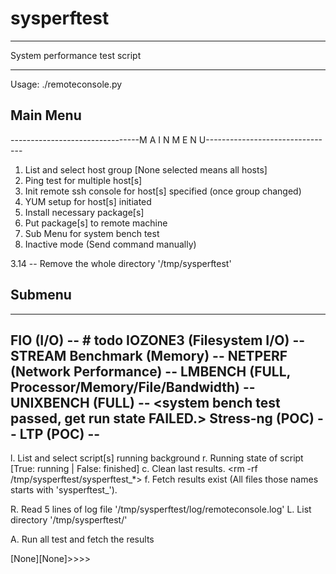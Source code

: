 # sysperftest

***
System performance test script

***
Usage: ./remoteconsole.py

## Main Menu
--------------------------------M A I N  M E N U--------------------------------

1. List and select host group [None selected means all hosts]
2. Ping test for multiple host[s]
3. Init remote ssh console for host[s] specified (once group changed)
4. YUM setup for host[s] initiated
5. Install necessary package[s]
6. Put package[s] to remote machine
7. Sub Menu for system bench test
0. Inactive mode (Send command manually)

3.14
    -- Remove the whole directory '/tmp/sysperftest'

## Submenu
--------------------------------- -----------------------------------------------------
FIO (I/O)
    -- # todo <libaio not found error>
IOZONE3 (Filesystem I/O)
    -- <test passed>
STREAM Benchmark (Memory)
    -- <test passed>
NETPERF (Network Performance)
    -- <test passed>
LMBENCH (FULL, Processor/Memory/File/Bandwidth)
    -- <single copy test passwd>
UNIXBENCH (FULL)
    -- <system bench test passed, get run state FAILED.>
Stress-ng (POC)
    -- <test passed>
LTP (POC)
    --
---------------------------------------------------------------------------------------
l. List and select script[s] running background
r. Running state of script [True: running | False: finished]
c. Clean last results. <rm -rf /tmp/sysperftest/sysperftest_*>
f. Fetch results exist (All files those names starts with 'sysperftest_').

R. Read 5 lines of log file '/tmp/sysperftest/log/remoteconsole.log'
L. List directory '/tmp/sysperftest/'

A. Run all test and fetch the results

[None][None]>>>>